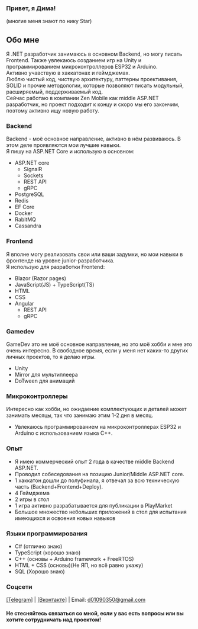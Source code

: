 ### Привет, я Дима!
(многие меня знают по нику Star)
## Обо мне
Я .NET разработчик занимаюсь в основном Backend, но могу писать Frontend. Также увлекаюсь созданием игр на Unity и программированием микроконтроллеров ESP32 и Arduino. <br/>
Активно учавствую в хаккатонах и геймджемах.<br/>
Люблю чистый код, чиствую архитектуру, паттерны проективания, SOLID и прочие методологии, которые позволяют писать модульный, расширяемый, поддерживаемый код.<br/>
Сейчас работаю в компании Zen Mobile как middle ASP.NET разработчик, но проект подходит к концу и скоро мы его закончим, поэтому активно ищу новую работу.


### Backend
Backend - моё основное направление, активно в нём развиваюсь. В этом деле проявляются мои лучшие навыки. </br>
Я пишу на ASP.NET Core и использую в основном:
- ASP.NET core
  - SignalR
  - Sockets
  - REST API
  - gRPC
- PostgreSQL
- Redis
- EF Core
- Docker
- RabitMQ
- Cassandra
### Frontend
Я вполне могу реализовать свои или ваши задумки, но мои навыки в фронтенде на уровне junior-разработчика. </br>
Я использую для разработки Frontend:
- Blazor (Razor pages)
- JavaScript(JS) + TypeScript(TS)
- HTML
- CSS
- Angular
  - REST API
  - gRPC
### Gamedev
GameDev это не моё основное направление, но это моё хобби и мне это очень интересно. В свободное время, если у меня нет каких-то других личных проектов, то я делаю игры.
- Unity
- Mirror для мультиплеера
- DoTween для анимаций
### Микроконтроллеры
Интересно как хобби, но ожидаение комплектующих и деталей может занимать месяцы, так что занимаю этим 1-2 дня в месяц.
- Увлекаюсь программированием на микроконтроллерах ESP32 и Arduino с использованием языка C++.
### Опыт
- Я имею коммерческий опыт 2 года в качестве middle Backend ASP.NET.
- Проводил собеседования на позицию Junior/Middle ASP.NET core.
- 1 хаккатон дошли до полуфинала, я отвечал за всю техническую часть (Backend+Frontend+Deploy).
- 4 Геймджема
- 2 игры в стол
- 1 игра активно разрабатывается для публикации в PlayMarket
- Большое множество небольших приложений в стол для испытания имеющихся и освоения новых навыков
### Языки программирования
- C# (отлично знаю)
- TypeScript (хорошо знаю)
- C++ (основы + Arduino framework + FreeRTOS)
- HTML + CSS (основы)(Не ЯП, но всё равно укажу)
- SQL (Хорошо знаю)

### Соцсети
<a href="https://t.me/Stark1Iler">[Telegram]<a/> | <a href="https://vk.com/25starkiller25">[Вконтакте]<a/> |
Email: d01090350@gmail.com

#### Не стесняйтесь связаться со мной, если у вас есть вопросы или вы хотите сотрудничать над проектом!

